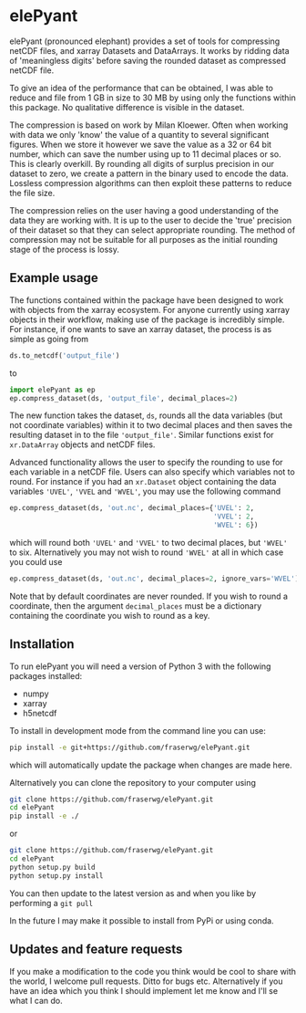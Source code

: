# elePyant

elePyant (pronounced elephant) provides a set of tools for compressing netCDF files, and xarray Datasets and DataArrays. It works by ridding data of 'meaningless digits' before saving the rounded dataset as compressed netCDF file.

To give an idea of the performance that can be obtained, I was able to reduce and file from 1 GB in size to 30 MB by using only the functions within this package. No qualitative difference is visible in the dataset.

The compression is based on work by Milan Kloewer. Often when working with data we only 'know' the value of a quantity to several significant figures. When we store it however we save the value as a 32 or 64 bit number, which can save the number using up to 11 decimal places or so. This is clearly overkill. By rounding all digits of surplus precision in our dataset to zero, we create a pattern in the binary used to encode the data. Lossless compression algorithms can then exploit these patterns to reduce the file size.

The compression relies on the user having a good understanding of the data they are working with. It is up to the user to decide the 'true' precision of their dataset so that they can select appropriate rounding. The method of compression may not be suitable for all purposes as the initial rounding stage of the process is lossy.

## Example usage

The functions contained within the package have been designed to work with objects from the xarray ecosystem. For anyone currently using xarray objects in their workflow, making use of the package is incredibly simple. For instance, if one wants to save an xarray dataset, the process is as simple as going from

```python
ds.to_netcdf('output_file')
```

to

```python
import elePyant as ep
ep.compress_dataset(ds, 'output_file', decimal_places=2)
```

The new function takes the dataset, `ds`, rounds all the data variables (but not coordinate variables) within it to two decimal places and then saves the resulting dataset in to the file `'output_file'`. Similar functions exist for `xr.DataArray` objects and netCDF files.

Advanced functionality allows the user to specify the rounding to use for each variable in a netCDF file. Users can also specify which variables not to round. For instance if you had an `xr.Dataset` object containing the data variables `'UVEL'`, `'VVEL` and `'WVEL'`, you may use the following command

```python
ep.compress_dataset(ds, 'out.nc', decimal_places={'UVEL': 2,
                                                  'VVEL': 2,
                                                  'WVEL': 6})
```

which will round both `'UVEL'` and `'VVEL'` to two decimal places, but `'WVEL'` to six. Alternatively you may not wish to round `'WVEL'` at all in which case you could use

```python
ep.compress_dataset(ds, 'out.nc', decimal_places=2, ignore_vars='WVEL')
```

Note that by default coordinates are never rounded. If you wish to round a coordinate, then the argument `decimal_places` must be a dictionary containing the coordinate you wish to round as a key.

## Installation

To run elePyant you will need a version of Python 3 with the following packages installed:
- numpy
- xarray
- h5netcdf

To install in development mode from the command line you can use:

```bash
pip install -e git+https://github.com/fraserwg/elePyant.git
```

which will automatically update the package when changes are made here.

Alternatively you can clone the repository to your computer using

```bash
git clone https://github.com/fraserwg/elePyant.git
cd elePyant
pip install -e ./
```

or

```bash
git clone https://github.com/fraserwg/elePyant.git
cd elePyant
python setup.py build
python setup.py install
```

You can then update to the latest version as and when you like by performing a `git pull`

In the future I may make it possible to install from PyPi or using conda.

## Updates and feature requests

If you make a modification to the code you think would be cool to share with the world, I welcome pull requests. Ditto for bugs etc. Alternatively if you have an idea which you think I should implement let me know and I'll se what I can do.
